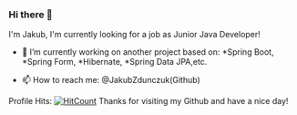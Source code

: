 ### Hi there 👋
I'm Jakub, I'm currently looking for a job as Junior Java Developer!

- 🔭 I’m currently working on another project based on:
    *Spring Boot,
    *Spring Form,
    *Hibernate,
    *Spring Data JPA,etc.
    
- 📫 How to reach me: @JakubZdunczuk(Github)


Profile Hits:   [![HitCount](http://hits.dwyl.com/JakubZdunczuk/JakubZdunczuk.svg?style=flat-square)](http://hits.dwyl.com/JakubZdunczuk/JakubZdunczuk)
Thanks for visiting my Github and have a nice day!
